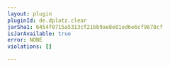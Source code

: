 ```yaml
---
layout: plugin
pluginId: de.dplatz.clear
jarSha1: 6454f0715a5313cf21bb9ae8e01ed6e6cf9678cf
isJarAvailable: true
error: NONE
violations: []

---
```

